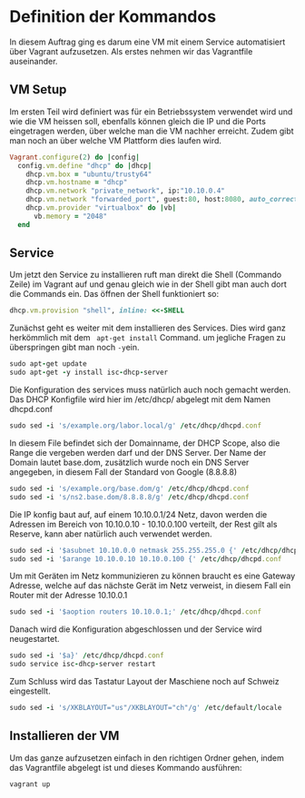 # Definition der Kommandos
In diesem Auftrag ging es darum eine VM mit einem Service automatisiert über Vagrant aufzusetzen. 
Als erstes nehmen wir das Vagrantfile auseinander.

## VM Setup
Im ersten Teil wird definiert was für ein Betriebssystem verwendet wird und wie die VM heissen soll, ebenfalls können gleich die IP und die Ports eingetragen werden, über welche man die VM nachher erreicht. Zudem gibt man noch an über welche VM Plattform dies laufen wird.
```ruby
Vagrant.configure(2) do |config|  
  config.vm.define "dhcp" do |dhcp|
    dhcp.vm.box = "ubuntu/trusty64"
    dhcp.vm.hostname = "dhcp"
    dhcp.vm.network "private_network", ip:"10.10.0.4" 
    dhcp.vm.network "forwarded_port", guest:80, host:8080, auto_correct: true
    dhcp.vm.provider "virtualbox" do |vb|
	  vb.memory = "2048"  
  end
```
## Service
Um jetzt den Service zu installieren ruft man direkt die Shell (Commando Zeile) im Vagrant auf und genau gleich wie in der Shell gibt man auch dort die Commands ein. Das öffnen der Shell funktioniert so:
```ruby
dhcp.vm.provision "shell", inline: <<-SHELL
```
Zunächst geht es weiter mit dem installieren des Services. Dies wird ganz herkömmlich mit dem ``` apt-get install``` Command. um jegliche Fragen zu überspringen gibt man noch ```-y```ein.
```ruby
sudo apt-get update
sudo apt-get -y install isc-dhcp-server
```
Die Konfiguration des services muss natürlich auch noch gemacht werden. Das DHCP Konfigfile wird hier im /etc/dhcp/ abgelegt mit dem Namen dhcpd.conf
```ruby
sudo sed -i 's/example.org/labor.local/g' /etc/dhcp/dhcpd.conf
 ```
In diesem File befindet sich der Domainname, der DHCP Scope, also die Range die vergeben werden darf und der DNS Server.
Der Name der Domain lautet base.dom, zusätzlich wurde noch ein DNS Server angegeben, in diesem Fall der Standard von Google (8.8.8.8)
```ruby
sudo sed -i 's/example.org/base.dom/g' /etc/dhcp/dhcpd.conf
sudo sed -i 's/ns2.base.dom/8.8.8.8/g' /etc/dhcp/dhcpd.conf
 ```
Die IP konfig baut auf, auf einem 10.10.0.1/24 Netz, davon werden die Adressen im Bereich von 10.10.0.10 - 10.10.0.100 verteilt, der Rest gilt als Reserve, kann aber natürlich auch verwendet werden.
```ruby
sudo sed -i '$asubnet 10.10.0.0 netmask 255.255.255.0 {' /etc/dhcp/dhcpd.conf  
sudo sed -i '$arange 10.10.0.10 10.10.0.100 {' /etc/dhcp/dhcpd.conf
```
Um mit Geräten im Netz kommunizieren zu können braucht es eine Gateway Adresse, welche auf das nächste Gerät im Netz verweist, in diesem Fall ein Router mit der Adresse 10.10.0.1
```ruby
sudo sed -i '$aoption routers 10.10.0.1;' /etc/dhcp/dhcpd.conf
```
Danach wird die Konfiguration abgeschlossen und der Service wird neugestartet.
```ruby  
sudo sed -i '$a}' /etc/dhcp/dhcpd.conf
sudo service isc-dhcp-server restart
```
Zum Schluss wird das Tastatur Layout der Maschiene noch auf Schweiz eingestellt.
```ruby
sudo sed -i 's/XKBLAYOUT="us"/XKBLAYOUT="ch"/g' /etc/default/locale
```
## Installieren der VM
Um das ganze aufzusetzen einfach in den richtigen Ordner gehen, indem das Vagrantfile abgelegt ist und dieses Kommando ausführen:
```ruby
vagrant up
```
